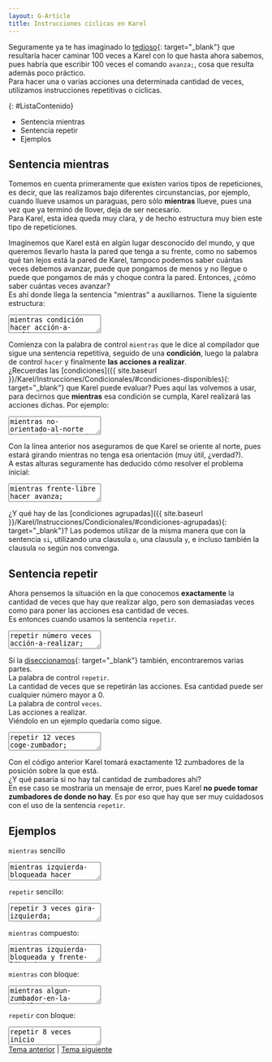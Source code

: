 ```yaml
---
layout: G-Article
title: Instrucciones cíclicas en Karel
---
```


Seguramente ya te has imaginado lo [tedioso](http://dle.rae.es/?id=ZJf6SDH){: target="_blank"} que resultaría hacer caminar 100 veces a Karel con lo que hasta ahora sabemos, pues habría que escribir 100 veces el comando `avanza;`, cosa que resulta además poco práctico.<br>
Para hacer una o varias acciones una determinada cantidad de veces, utilizamos instrucciones repetitivas o cíclicas.
	
{: #ListaContenido}
- Sentencia mientras
- Sentencia repetir
- Ejemplos

## Sentencia mientras

Tomemos en cuenta primeramente que existen varios tipos de repeticiones, es decir, que las realizamos bajo diferentes circunstancias, por ejemplo, cuando llueve usamos un paraguas, pero sólo **mientras** llueve, pues una vez que ya terminó de llover, deja de ser necesario. <br>
Para Karel, esta idea queda muy clara, y de hecho estructura muy bien este tipo de repeticiones.

Imaginemos que Karel está en algún lugar desconocido del mundo, y que queremos llevarlo hasta la pared que tenga a su frente, como no sabemos qué tan lejos está la pared de Karel, tampoco podemos saber cuántas veces debemos avanzar, puede que pongamos de menos y no llegue o puede que pongamos de más y choque contra la pared. <span>Entonces, ¿cómo saber cuántas veces avanzar?</span><br>
Es ahí donde llega la sentencia "mientras" a auxiliarnos. Tiene la siguiente estructura:

<textarea class="output">
mientras condición hacer acción-a-realizar;</textarea>
	
Comienza con la palabra de control `mientras` que le dice al compilador que sigue una sentencia repetitiva, seguido de una **condición**, luego la palabra de control `hacer` y finalmente **las acciones a realizar**. <br>
¿Recuerdas las [condiciones]({{ site.baseurl }}/Karel/Instrucciones/Condicionales/#condiciones-disponibles){: target="_blank"} que Karel puede evaluar? Pues aquí las volvemos a usar, para decirnos que **mientras** esa condición se cumpla, Karel realizará las acciones dichas. Por ejemplo:

<textarea class="eKarel">
mientras no-orientado-al-norte hacer gira-izquierda;</textarea>

Con la línea anterior nos aseguramos de que Karel se oriente al norte, pues estará girando mientras no tenga esa orientación <span>(muy útil, ¿verdad?)</span>. <br>
A estas alturas seguramente has deducido cómo resolver el problema inicial:

<textarea class="eKarel">
mientras frente-libre hacer avanza;</textarea>

<span>¿Y qué hay de las [condiciones agrupadas]({{ site.baseurl }}/Karel/Instrucciones/Condicionales/#condiciones-agrupadas){: target="_blank"}?</span> Las podemos utilizar de la misma manera que con la sentencia `si`, utilizando una clausula `o`, una clausula `y`, e incluso también la clausula `no` según nos convenga.

## Sentencia repetir

Ahora pensemos la situación en la que conocemos **exactamente** la cantidad de veces que hay que realizar algo, pero son demasiadas veces como para poner las acciones esa cantidad de veces. <br>
Es entonces cuando usamos la sentencia `repetir`.

<textarea class="output">
repetir número veces acción-a-realizar;</textarea>

Si la [diseccionamos](http://dle.rae.es/?id=Du8Lirp){: target="_blank"} también, encontraremos varias partes.<br>
La palabra de control `repetir`. <br>
La cantidad de veces que se repetirán las acciones. Esa cantidad puede ser cualquier número mayor a 0.<br>
La palabra de control `veces`. <br>
Las acciones a realizar. <br>
Viéndolo en un ejemplo quedaría como sigue.

<textarea class="eKarel">
repetir 12 veces coge-zumbador;</textarea>

Con el código anterior Karel tomará exactamente 12 zumbadores de la posición sobre la que está. <br>
¿Y qué pasaría si no hay tal cantidad de zumbadores ahí? <br>
En ese caso se mostraría un mensaje de error, pues Karel **no puede tomar zumbadores de donde no hay**. Es por eso que hay que ser muy cuidadosos con el uso de la sentencia `repetir`.

## Ejemplos

`mientras` sencillo

<textarea class="eKarel">
mientras izquierda-bloqueada hacer avanza;</textarea>

`repetir` sencillo:

<textarea class="eKarel">
repetir 3 veces gira-izquierda;</textarea>

`mientras` compuesto:

<textarea class="eKarel">
mientras izquierda-bloqueada y frente-libre hacer avanza;</textarea>

`mientras` con bloque:

<textarea class="eKarel">
mientras algun-zumbador-en-la-mochila hacer
inicio
	si frente-libre entonces avanza;
	deja-zumbador;
fin;	
</textarea>

`repetir` con bloque:

<textarea class="eKarel">
repetir 8 veces
inicio
	avanza;
	gira-izquierda;
	repetir 2 veces deja-zumbador;
fin;
</textarea>

<div class="Nav">
	<a href="{{ site.baseurl }}/Karel/Instrucciones/Condicionales/">Tema anterior</a> | <a href="{{ site.baseurl }}/Karel/Funciones/">Tema siguiente</a>
</div>